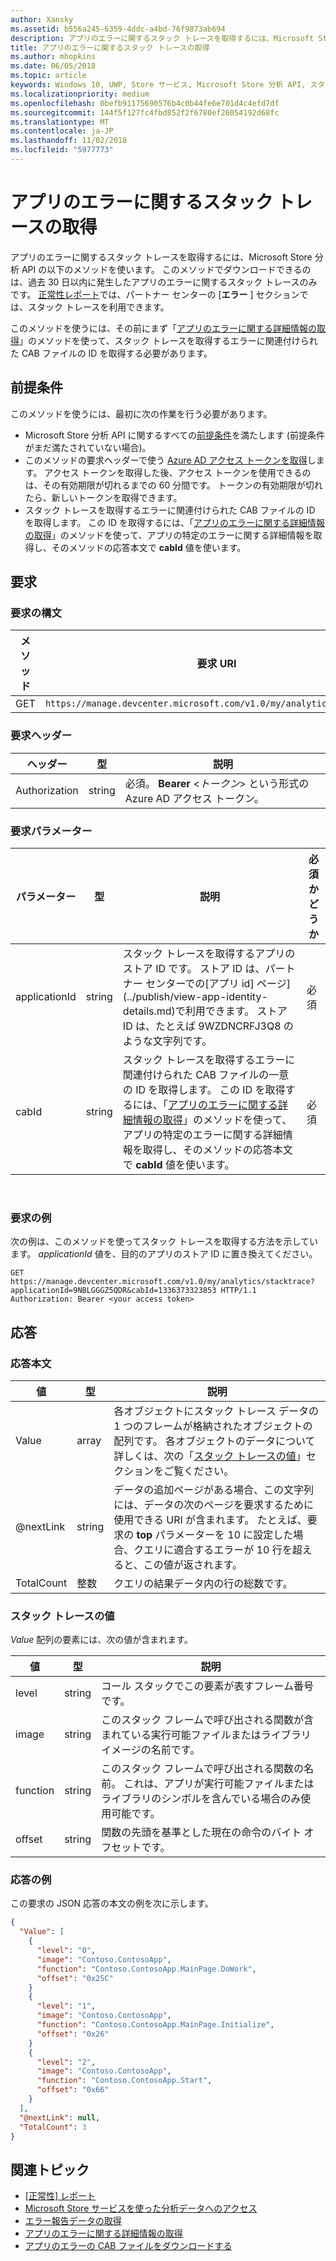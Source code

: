 ```yaml
---
author: Xansky
ms.assetid: b556a245-6359-4ddc-a4bd-76f9873ab694
description: アプリのエラーに関するスタック トレースを取得するには、Microsoft Store 分析 API の以下のメソッドを使います。
title: アプリのエラーに関するスタック トレースの取得
ms.author: mhopkins
ms.date: 06/05/2018
ms.topic: article
keywords: Windows 10, UWP, Store サービス, Microsoft Store 分析 API, スタック トレース, エラー
ms.localizationpriority: medium
ms.openlocfilehash: 0befb91175690576b4c0b44fe6e701d4c4efd7df
ms.sourcegitcommit: 144f5f127fc4fbd852f2f6780ef26054192d68fc
ms.translationtype: MT
ms.contentlocale: ja-JP
ms.lasthandoff: 11/02/2018
ms.locfileid: "5977773"
---
```

# <a name="get-the-stack-trace-for-an-error-in-your-app"></a>アプリのエラーに関するスタック トレースの取得

アプリのエラーに関するスタック トレースを取得するには、Microsoft Store 分析 API の以下のメソッドを使います。 このメソッドでダウンロードできるのは、過去 30 日以内に発生したアプリのエラーに関するスタック トレースのみです。 [正常性レポート](../publish/health-report.md)では、パートナー センターの [**エラー** ] セクションでは、スタック トレースを利用できます。

このメソッドを使うには、その前にまず「[アプリのエラーに関する詳細情報の取得](get-details-for-an-error-in-your-app.md)」のメソッドを使って、スタック トレースを取得するエラーに関連付けられた CAB ファイルの ID を取得する必要があります。

## <a name="prerequisites"></a>前提条件


このメソッドを使うには、最初に次の作業を行う必要があります。

* Microsoft Store 分析 API に関するすべての[前提条件](access-analytics-data-using-windows-store-services.md#prerequisites)を満たします (前提条件がまだ満たされていない場合)。
* このメソッドの要求ヘッダーで使う [Azure AD アクセス トークンを取得](access-analytics-data-using-windows-store-services.md#obtain-an-azure-ad-access-token)します。 アクセス トークンを取得した後、アクセス トークンを使用できるのは、その有効期限が切れるまでの 60 分間です。 トークンの有効期限が切れたら、新しいトークンを取得できます。
* スタック トレースを取得するエラーに関連付けられた CAB ファイルの ID を取得します。 この ID を取得するには、「[アプリのエラーに関する詳細情報の取得](get-details-for-an-error-in-your-app.md)」のメソッドを使って、アプリの特定のエラーに関する詳細情報を取得し、そのメソッドの応答本文で **cabId** 値を使います。

## <a name="request"></a>要求


### <a name="request-syntax"></a>要求の構文

| メソッド | 要求 URI                                                          |
|--------|----------------------------------------------------------------------|
| GET    | ```https://manage.devcenter.microsoft.com/v1.0/my/analytics/stacktrace``` |


### <a name="request-header"></a>要求ヘッダー

| ヘッダー        | 型   | 説明                                                                 |
|---------------|--------|-----------------------------------------------------------------------------|
| Authorization | string | 必須。 **Bearer** &lt;*トークン*&gt; という形式の Azure AD アクセス トークン。 |


### <a name="request-parameters"></a>要求パラメーター

| パラメーター        | 型   |  説明      |  必須かどうか  |
|---------------|--------|---------------|------|
| applicationId | string | スタック トレースを取得するアプリのストア ID です。 ストア ID は、パートナー センターでの[アプリ id] ページ](../publish/view-app-identity-details.md)で利用できます。 ストア ID は、たとえば 9WZDNCRFJ3Q8 のような文字列です。 |  必須  |
| cabId | string | スタック トレースを取得するエラーに関連付けられた CAB ファイルの一意の ID を取得します。 この ID を取得するには、「[アプリのエラーに関する詳細情報の取得](get-details-for-an-error-in-your-app.md)」のメソッドを使って、アプリの特定のエラーに関する詳細情報を取得し、そのメソッドの応答本文で **cabId** 値を使います。 |  必須  |

 
### <a name="request-example"></a>要求の例

次の例は、このメソッドを使ってスタック トレースを取得する方法を示しています。 *applicationId* 値を、目的のアプリのストア ID に置き換えてください。

```syntax
GET https://manage.devcenter.microsoft.com/v1.0/my/analytics/stacktrace?applicationId=9NBLGGGZ5QDR&cabId=1336373323853 HTTP/1.1
Authorization: Bearer <your access token>
```

## <a name="response"></a>応答


### <a name="response-body"></a>応答本文

| 値      | 型    | 説明                  |
|------------|---------|--------------------------------|
| Value      | array   | 各オブジェクトにスタック トレース データの 1 つのフレームが格納されたオブジェクトの配列です。 各オブジェクトのデータについて詳しくは、次の「[スタック トレースの値](#stack-trace-values)」セクションをご覧ください。 |
| @nextLink  | string  | データの追加ページがある場合、この文字列には、データの次のページを要求するために使用できる URI が含まれます。 たとえば、要求の **top** パラメーターを 10 に設定した場合、クエリに適合するエラーが 10 行を超えると、この値が返されます。 |
| TotalCount | 整数 | クエリの結果データ内の行の総数です。          |


### <a name="stack-trace-values"></a>スタック トレースの値

*Value* 配列の要素には、次の値が含まれます。

| 値           | 型    | 説明      |
|-----------------|---------|----------------|
| level            | string  |  コール スタックでこの要素が表すフレーム番号です。  |
| image   | string  |   このスタック フレームで呼び出される関数が含まれている実行可能ファイルまたはライブラリ イメージの名前です。           |
| function | string  |  このスタック フレームで呼び出される関数の名前。 これは、アプリが実行可能ファイルまたはライブラリのシンボルを含んでいる場合のみ使用可能です。              |
| offset     | string  |  関数の先頭を基準とした現在の命令のバイト オフセットです。      |


### <a name="response-example"></a>応答の例

この要求の JSON 応答の本文の例を次に示します。

```json
{
  "Value": [
    {
      "level": "0",
      "image": "Contoso.ContosoApp",
      "function": "Contoso.ContosoApp.MainPage.DoWork",
      "offset": "0x25C"
    }
    {
      "level": "1",
      "image": "Contoso.ContosoApp",
      "function": "Contoso.ContosoApp.MainPage.Initialize",
      "offset": "0x26"
    }
    {
      "level": "2",
      "image": "Contoso.ContosoApp",
      "function": "Contoso.ContosoApp.Start",
      "offset": "0x66"
    }
  ],
  "@nextLink": null,
  "TotalCount": 3
}

```

## <a name="related-topics"></a>関連トピック

* [[正常性] レポート](../publish/health-report.md)
* [Microsoft Store サービスを使った分析データへのアクセス](access-analytics-data-using-windows-store-services.md)
* [エラー報告データの取得](get-error-reporting-data.md)
* [アプリのエラーに関する詳細情報の取得](get-details-for-an-error-in-your-app.md)
* [アプリのエラーの CAB ファイルをダウンロードする](download-the-cab-file-for-an-error-in-your-app.md)
